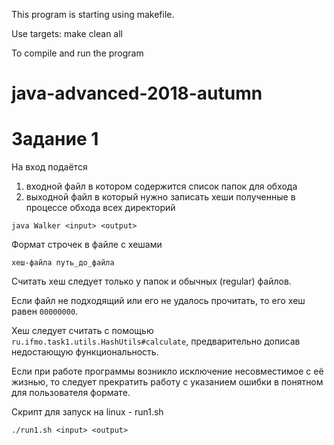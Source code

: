 This program is starting using makefile.

Use targets: make clean all

To compile and run the program

# java-advanced-2018-autumn

# Задание 1

На вход подаётся
1) входной файл в котором содержится список папок для обхода
2) выходной файл в который нужно записать хеши полученные в процессе обхода всех директорий

`java Walker <input> <output>`

Формат строчек в файле с хешами

`хеш-файла путь_до_файла`

Считать хеш следует только у папок и обычных (regular) файлов.

Если файл не подходящий или его не удалось прочитать, то его хеш равен `00000000`.

Хеш следует считать с помощью `ru.ifmo.task1.utils.HashUtils#calculate`,
предварительно дописав недостающую функциональность.

Если при работе программы возникло исключение несовместимое с её жизнью,
то следует прекратить работу с указанием ошибки в понятном для пользователя формате.

Скрипт для запуск на linux - run1.sh

`./run1.sh <input> <output>`